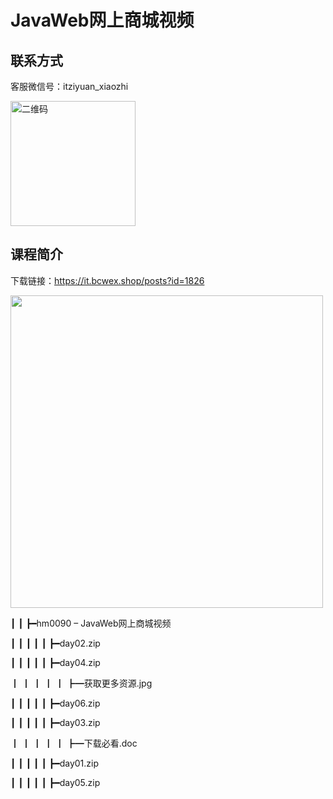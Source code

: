 # JavaWeb网上商城视频

## 联系方式

客服微信号：itziyuan_xiaozhi

<img src="https://ziyuanyun.oss-cn-guangzhou.aliyuncs.com/common/20240614073449/666b82192834a.jpg" width="200" height="200" alt="二维码">

## 课程简介

下载链接：https://it.bcwex.shop/posts?id=1826

<img src="https://ziyuanyun.oss-cn-guangzhou.aliyuncs.com/yun/20240515183543/66448fff47100.jpg" width="500" alt="">

  ┃ ┃ ┣━hm0090 &#8211; JavaWeb网上商城视频

 ┃ ┃ ┃ ┃ ┃ ┣━day02.zip

 ┃ ┃ ┃ ┃ ┃ ┣━day04.zip

 ┃ ┃ ┃ ┃ ┃ ┣━获取更多资源.jpg

 ┃ ┃ ┃ ┃ ┃ ┣━day06.zip

 ┃ ┃ ┃ ┃ ┃ ┣━day03.zip

 ┃ ┃ ┃ ┃ ┃ ┣━下载必看.doc

 ┃ ┃ ┃ ┃ ┃ ┣━day01.zip

 ┃ ┃ ┃ ┃ ┃ ┣━day05.zip

  